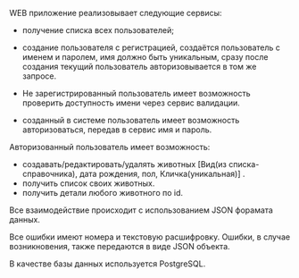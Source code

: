 WEB приложение реализовывает следующие сервисы:

- получение списка всех пользователей;

- создание пользователя с регистрацией, создаётся пользователь с именем и паролем, имя должно быть уникальным,
сразу после создания текущий пользователь авторизовывается в том же запросе.

- Не зарегистрированный пользователь имеет возможность проверить доступность имени через сервис валидации.

- созданный в системе пользователь имеет возможность авторизоваться, передав в сервис имя и пароль.

Авторизованный пользователь имеет возможность:
- создавать/редактировать/удалять животных [Вид(из списка-справочника), дата рождения, пол, Кличка(уникальная)] .
- получить список своих животных.
- получить детали любого животного по id.

Все взаимодействие происходит с использованием JSON форамата данных.

Все ошибки имеют номера и текстовую расшифровку. 
Ошибки, в случае возникновения, также передаются в виде JSON объекта.

В качестве базы данных используется PostgreSQL.
